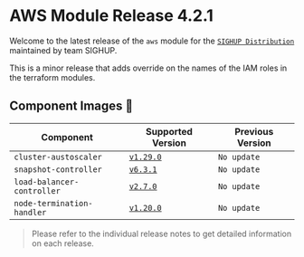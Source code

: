 # AWS Module Release 4.2.1

Welcome to the latest release of the `aws` module for the [`SIGHUP Distribution`](https://github.com/sighupio/fury-distribution) maintained by team SIGHUP.

This is a minor release that adds override on the names of the IAM roles in the terraform modules.

## Component Images 🚢

| Component                  | Supported Version                                                                               | Previous Version |
| -------------------------- | ----------------------------------------------------------------------------------------------- | ---------------- |
| `cluster-austoscaler`      | [`v1.29.0`](https://github.com/kubernetes/autoscaler/releases/tag/cluster-autoscaler-1.29.0)    | `No update`      |
| `snapshot-controller`      | [`v6.3.1`](https://github.com/kubernetes-csi/external-snapshotter/releases/tag/v6.3.0)          | `No update`      |
| `load-balancer-controller` | [`v2.7.0`](https://github.com/kubernetes-sigs/aws-load-balancer-controller/releases/tag/v2.7.0) | `No update`      |
| `node-termination-handler` | [`v1.20.0`](https://github.com/aws/aws-node-termination-handler/releases/tag/v1.20.0)           | `No update`      |

> Please refer to the individual release notes to get detailed information on each release.

<!-- Links -->
